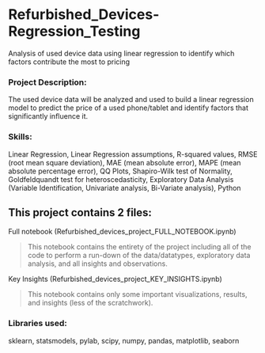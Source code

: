 # Refurbished_Devices-Regression_Testing
Analysis of used device data using linear regression to identify which factors contribute the most to pricing

### Project Description:

The used device data will be analyzed and used to build a linear regression model to predict the price of a used phone/tablet and identify factors that significantly influence it.

### Skills:

Linear Regression, Linear Regression assumptions, R-squared values, RMSE (root mean square deviation), MAE (mean absolute error), MAPE (mean absolute percentage error), QQ Plots, Shapiro-Wilk test of Normality, Goldfeldquandt test for heteroscedasticity, Exploratory Data Analysis (Variable Identification, Univariate analysis, Bi-Variate analysis), Python

## This project contains 2 files:

Full notebook (Refurbished_devices_project_FULL_NOTEBOOK.ipynb)

> This notebook contains the entirety of the project including all of the code to perform a run-down of the data/datatypes, exploratory data analysis, and all insights and observations.

Key Insights (Refurbished_devices_project_KEY_INSIGHTS.ipynb)

> This notebook contains only some important visualizations, results, and insights (less of the scratchwork).

### Libraries used:

sklearn, statsmodels, pylab, scipy, numpy, pandas, matplotlib, seaborn
